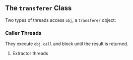 ## The `transferer` Class

Two types of threads access `obj`, a `transferer` object:

### Caller Threads

They execute `obj.call` and block until the result is returned.

1. Extractor threads
